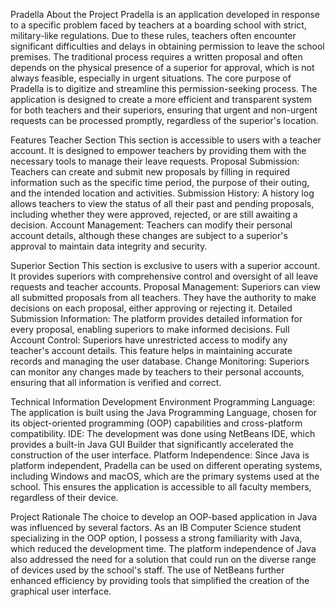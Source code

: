 Pradella
About the Project
Pradella is an application developed in response to a specific problem faced by teachers at a boarding school with strict, military-like regulations. Due to these rules, teachers often encounter significant difficulties and delays in obtaining permission to leave the school premises. The traditional process requires a written proposal and often depends on the physical presence of a superior for approval, which is not always feasible, especially in urgent situations.
The core purpose of Pradella is to digitize and streamline this permission-seeking process. The application is designed to create a more efficient and transparent system for both teachers and their superiors, ensuring that urgent and non-urgent requests can be processed promptly, regardless of the superior's location.


Features
Teacher Section
This section is accessible to users with a teacher account. It is designed to empower teachers by providing them with the necessary tools to manage their leave requests.
Proposal Submission: Teachers can create and submit new proposals by filling in required information such as the specific time period, the purpose of their outing, and the intended location and activities.
Submission History: A history log allows teachers to view the status of all their past and pending proposals, including whether they were approved, rejected, or are still awaiting a decision.
Account Management: Teachers can modify their personal account details, although these changes are subject to a superior's approval to maintain data integrity and security.

Superior Section
This section is exclusive to users with a superior account. It provides superiors with comprehensive control and oversight of all leave requests and teacher accounts.
Proposal Management: Superiors can view all submitted proposals from all teachers. They have the authority to make decisions on each proposal, either approving or rejecting it.
Detailed Submission Information: The platform provides detailed information for every proposal, enabling superiors to make informed decisions.
Full Account Control: Superiors have unrestricted access to modify any teacher's account details. This feature helps in maintaining accurate records and managing the user database.
Change Monitoring: Superiors can monitor any changes made by teachers to their personal accounts, ensuring that all information is verified and correct.


Technical Information
Development Environment
Programming Language: The application is built using the Java Programming Language, chosen for its object-oriented programming (OOP) capabilities and cross-platform compatibility.
IDE: The development was done using NetBeans IDE, which provides a built-in Java GUI Builder that significantly accelerated the construction of the user interface.
Platform Independence: Since Java is platform independent, Pradella can be used on different operating systems, including Windows and macOS, which are the primary systems used at the school. This ensures the application is accessible to all faculty members, regardless of their device.


Project Rationale
The choice to develop an OOP-based application in Java was influenced by several factors. As an IB Computer Science student specializing in the OOP option, I possess a strong familiarity with Java, which reduced the development time. The platform independence of Java also addressed the need for a solution that could run on the diverse range of devices used by the school's staff. The use of NetBeans further enhanced efficiency by providing tools that simplified the creation of the graphical user interface.
